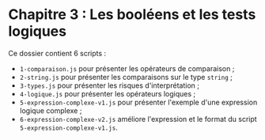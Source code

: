 # Chapitre 3 : Les booléens et les tests logiques

Ce dossier contient 6 scripts :

- `1-comparaison.js` pour présenter les opérateurs de comparaison ;
- `2-string.js` pour présenter les comparaisons sur le type `string` ;
- `3-types.js` pour présenter les risques d'interprétation ;
- `4-logique.js` pour présenter les opérateurs logiques ;
- `5-expression-complexe-v1.js` pour présenter l'exemple d'une expression logique complexe ;
- `6-expression-complexe-v2.js` améliore l'expression et le format du script `5-expression-complexe-v1.js`.
